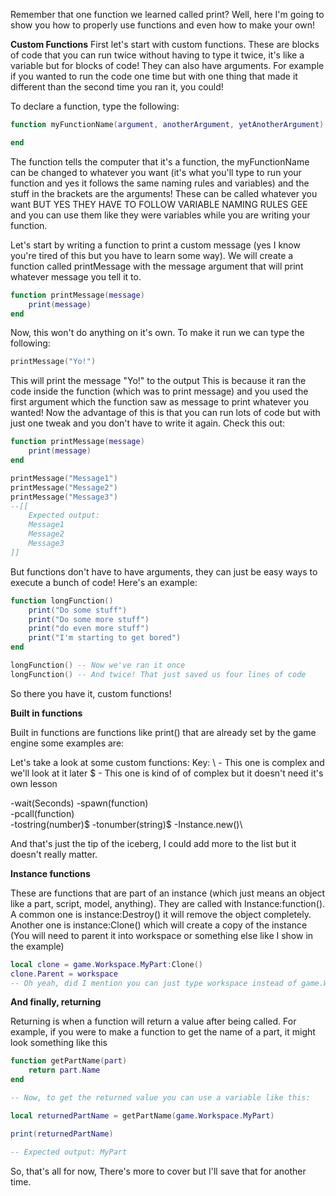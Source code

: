 Remember that one function we learned called print? Well, here I'm going to show you how to properly use functions and even how to make your own!

**Custom Functions**
First let's start with custom functions. These are blocks of code that you can run twice without having to type it twice, it's like a variable but for blocks of code! They can also have arguments. For example if you wanted to run the code one time but with one thing that made it different than the second time you ran it, you could!

To declare a function, type the following:

```lua
function myFunctionName(argument, anotherArgument, yetAnotherArgument)

end
```

The function tells the computer that it's a function, the myFunctionName can be changed to whatever you want (it's what you'll type to run your function and yes it follows the same naming rules and variables) and the stuff in the brackets are the arguments! These can be called whatever you want BUT YES THEY HAVE TO FOLLOW VARIABLE NAMING RULES GEE and you can use them like they were variables while you are writing your function.

Let's start by writing a function to print a custom message (yes I know you're tired of this but you have to learn some way). We will create a function called printMessage with the message argument that will print whatever message you tell it to.

```lua
function printMessage(message)
    print(message)
end
```

Now, this won't do anything on it's own. To make it run we can type the following:

```lua
printMessage("Yo!")
```

This will print the message "Yo!" to the output This is because it ran the code inside the function (which was to print message) and you used the first argument which the function saw as message to print whatever you wanted! Now the advantage of this is that you can run lots of code but with just one tweak and you don't have to write it again. Check this out:

```lua
function printMessage(message)
    print(message)
end

printMessage("Message1")
printMessage("Message2")
printMessage("Message3")
--[[
    Expected output:
    Message1
    Message2
    Message3
]]
```

But functions don't have to have arguments, they can just be easy ways to execute a bunch of code! Here's an example:

```lua
function longFunction()
    print("Do some stuff")
    print("Do some more stuff")
    print("do even more stuff")
    print("I'm starting to get bored")
end

longFunction() -- Now we've ran it once
longFunction() -- And twice! That just saved us four lines of code
```

So there you have it, custom functions!

**Built in functions**

Built in functions are functions like print() that are already set by the game engine some examples are:

Let's take a look at some custom functions:
Key:
\ - This one is complex and we'll look at it later
$ - This one is kind of of complex but it doesn't need it's own lesson

-wait(Seconds)
-spawn(function)\
-pcall(function)\
-tostring(number)$
-tonumber(string)$
-Instance.new()\

And that's just the tip of the iceberg, I could add more to the list but it doesn't really matter.

**Instance functions**

These are functions that are part of an instance (which just means an object like a part, script, model, anything). They are called with Instance:function(). A common one is instance:Destroy() it will remove the object completely. Another one is instance:Clone() which will create a copy of the instance (You will need to parent it into workspace or something else like I show in the example)

```lua
local clone = game.Workspace.MyPart:Clone()
clone.Parent = workspace
-- Oh yeah, did I mention you can just type workspace instead of game.Workspace? I still use the ladder though
```

**And finally, returning**

Returning is when a function will return a value after being called. For example, if you were to make a function to get the name of a part, it might look something like this

```lua
function getPartName(part)
    return part.Name
end

-- Now, to get the returned value you can use a variable like this:

local returnedPartName = getPartName(game.Workspace.MyPart)

print(returnedPartName)

-- Expected output: MyPart
```

So, that's all for now, There's more to cover but I'll save that for another time.